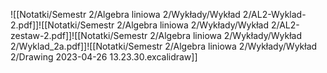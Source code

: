 ![[Notatki/Semestr 2/Algebra liniowa 2/Wykłady/Wykład 2/AL2-Wyklad-2.pdf]]![[Notatki/Semestr 2/Algebra liniowa 2/Wykłady/Wykład 2/AL2-zestaw-2.pdf]]![[Notatki/Semestr 2/Algebra liniowa 2/Wykłady/Wykład 2/Wyklad_2a.pdf]]![[Notatki/Semestr 2/Algebra liniowa 2/Wykłady/Wykład 2/Drawing 2023-04-26 13.23.30.excalidraw]]